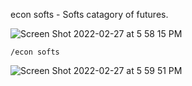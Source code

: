 econ softs - Softs catagory of futures.

![Screen Shot 2022-02-27 at 5 58 15 PM](https://user-images.githubusercontent.com/85772166/155911921-23f24c6c-807f-42c6-8ad4-75a988dca9ef.png)

```
/econ softs
```

![Screen Shot 2022-02-27 at 5 59 51 PM](https://user-images.githubusercontent.com/85772166/155912042-a7bbb99e-d123-4331-bc5d-4c379b83c8b3.png)
